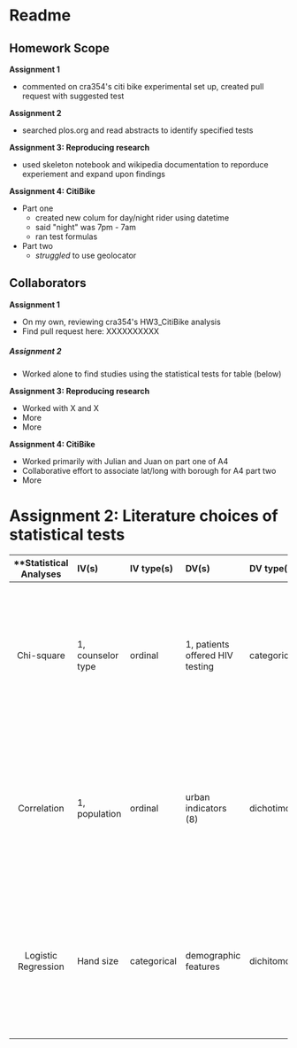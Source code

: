 # Readme

## Homework Scope

**Assignment 1**
* commented on cra354's citi bike experimental set up, created pull request with suggested test

**Assignment 2**
* searched plos.org and read abstracts to identify specified tests

**Assignment 3: Reproducing research**
* used skeleton notebook and wikipedia documentation to reporduce experiement and expand upon findings

**Assignment 4: CitiBike**
* Part one
  * created new colum for day/night rider using datetime
  * said "night" was 7pm - 7am
  * ran test formulas
* Part two
  * _struggled_ to use geolocator
  

## Collaborators

**Assignment 1**
* On my own, reviewing cra354's HW3_CitiBike analysis
* Find pull request here: XXXXXXXXXX

##### Assignment 2
* Worked alone to find studies using the statistical tests for table (below)

**Assignment 3: Reproducing research**
* Worked with X and X 
* More 
* More

**Assignment 4: CitiBike**
* Worked primarily with Julian and Juan on part one of A4  
* Collaborative effort to associate lat/long with borough for A4 part two 
* More


# Assignment 2: Literature choices of statistical tests

| **Statistical Analyses	|  IV(s)  |  IV type(s) |  DV(s)  |  DV type(s)  |  Control Var| Question to be answered | _H0_ | alpha | link to paper | 
|:----------:|:----------|:------------|:-------------|:------------|:------------- |:------------------|:----:|:-------:|:-------|
Chi-square	| 1, counselor type | ordinal | 1, patients offered HIV testing | categorical | 0| Does shifting program flow and advocacy responsibilities from counselors to volunteer parents of HIV-infected children affect patients offered HIV testing? | Introducing patient advocates will result in the same or decreased number of children tested | 0.05 | [Task Shifting Routine Inpatient Pediatric HIV Testing Improves Program Outcomes in Urban Malawi](http://journals.plos.org/plosone/article?id=10.1371/journal.pone.0009626) |
Correlation	| 1, population | ordinal | urban indicators (8) | dichotimous | 0 | How do scale-adjusted metrics  create a summary of the evolution of urban indicators as opposed to per capita values of indicators obtained from Brazilian cities?  | Percapita values of indicators explain brailian urban indicator patters in the same way as scale-adjusted metrics do. | 0.05 | [Scale-Adjusted Metrics for Predicting the Evolution of Urban Indicators and Quantifying the Performance of Cities](http://journals.plos.org/plosone/article?id=10.1371/journal.pone.0134862) |
Logistic Regression	| Hand size | categorical | demographic features | dichitomous | 0 | 	Is there a relationship between measurements of the human hand and a range of demographic features | There is no relationship between human hand measurements and the subjects' demo features | 0.05 | [Comparing Machine Learning Classifiers and Linear/Logistic Regression to Explore the Relationship between Hand Dimensions and Demographic Characteristics](http://journals.plos.org/plosone/article?id=10.1371/journal.pone.0165521) |
  |||||||||
  

